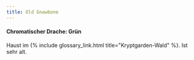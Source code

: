 ```yaml
---
title: Old Gnawbone
---
```


#### Chromatischer Drache: Grün

Haust im {% include glossary_link.html title="Kryptgarden-Wald" %}. Ist sehr alt.
